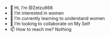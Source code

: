 - 👋 Hi, I’m @Zetzu666
- 👀 I’m interested in women
- 🌱 I’m currently learning to understand women
- 💞️ I’m looking to collaborate on My Self
- 📫 How to reach me? Nothing

<!---
Zetzu666/Zetzu666 is a ✨ special ✨ repository because its `README.md` (this file) appears on your GitHub profile.
You can click the Preview link to take a look at your changes.
--->
